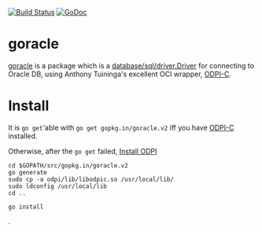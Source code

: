 [![Build Status](https://travis-ci.org/go-goracle/goracle.svg?branch=v2)](https://travis-ci.org/go-goracle/goracle)
[![GoDoc](https://godoc.org/gopkg.in/goracle.v2?status.svg)](http://godoc.org/gopkg.in/goracle.v2)

# goracle #
[goracle](driver.go) is a package which is a
[database/sql/driver.Driver](http://golang.org/pkg/database/sql/driver/#Driver)
for connecting to Oracle DB, using Anthony Tuininga's excellent OCI wrapper,
[ODPI-C](https://www.github.com/oracle/odpi).

# Install #
It is `go get`'able  with `go get gopkg.in/goracle.v2`
iff you have
[ODPI-C](https://www.github.com/oracle/odpi) installed.

Otherwise, after the `go get` failed, [Install ODPI](https://oracle.github.io/odpi/doc/installation.html)

    cd $GOPATH/src/gopkg.in/goracle.v2
	go generate
	sudo cp -a odpi/lib/libodpic.so /usr/local/lib/
	sudo ldconfig /usr/local/lib
	cd ..

	go install

.
